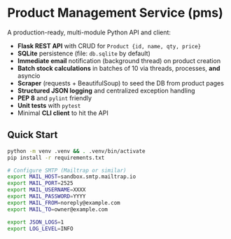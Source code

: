 # Product Management Service (pms)

A production-ready, multi-module Python API and client:

- **Flask REST API** with CRUD for `Product {id, name, qty, price}`
- **SQLite** persistence (file: `db.sqlite` by default)
- **Immediate email** notification (background thread) on product creation
- **Batch stock calculations** in batches of 10 via threads, processes, **and** asyncio
- **Scraper** (requests + BeautifulSoup) to seed the DB from product pages
- **Structured JSON logging** and centralized exception handling
- **PEP 8** and `pylint` friendly
- **Unit tests** with `pytest`
- Minimal **CLI client** to hit the API

## Quick Start

```bash
python -m venv .venv && . .venv/bin/activate
pip install -r requirements.txt

# Configure SMTP (Mailtrap or similar)
export MAIL_HOST=sandbox.smtp.mailtrap.io
export MAIL_PORT=2525
export MAIL_USERNAME=XXXX
export MAIL_PASSWORD=YYYY
export MAIL_FROM=noreply@example.com
export MAIL_TO=owner@example.com

export JSON_LOGS=1
export LOG_LEVEL=INFO
